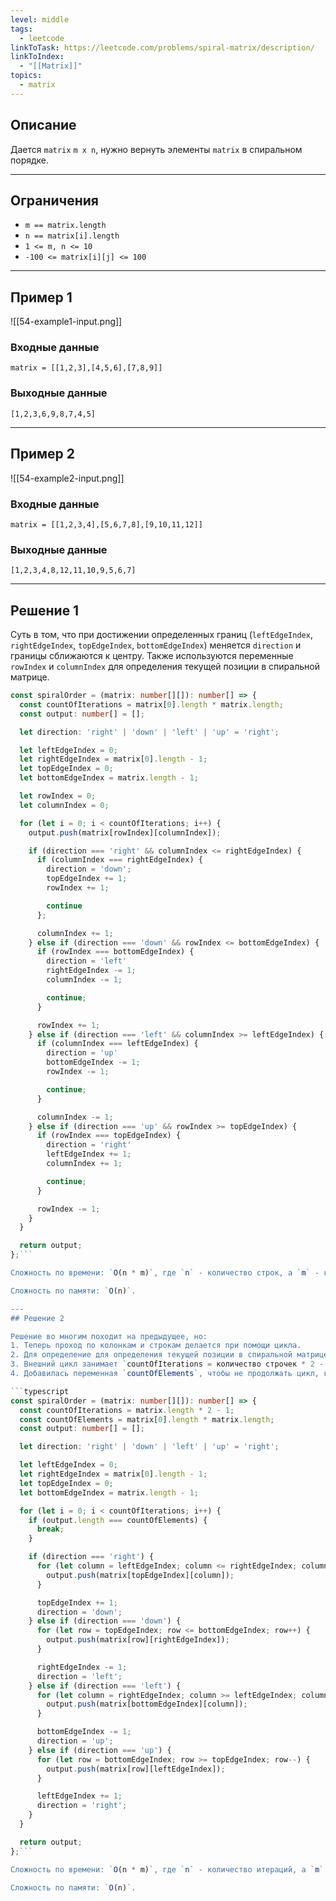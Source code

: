 ```yaml
---
level: middle
tags:
  - leetcode
linkToTask: https://leetcode.com/problems/spiral-matrix/description/
linkToIndex:
  - "[[Matrix]]"
topics:
  - matrix
---
```

## Описание

Дается `matrix` `m x n`, нужно вернуть элементы `matrix` в спиральном порядке.

---
## Ограничения

- `m == matrix.length`
- `n == matrix[i].length`
- `1 <= m, n <= 10`
- `-100 <= matrix[i][j] <= 100`

---
## Пример 1

![[54-example1-input.png]]

### Входные данные

```
matrix = [[1,2,3],[4,5,6],[7,8,9]]
```
### Выходные данные

```
[1,2,3,6,9,8,7,4,5]
```

---
## Пример 2

![[54-example2-input.png]]

### Входные данные

```
matrix = [[1,2,3,4],[5,6,7,8],[9,10,11,12]]
```
### Выходные данные

```
[1,2,3,4,8,12,11,10,9,5,6,7]
```

---


## Решение 1

Суть в том, что при достижении определенных границ (`leftEdgeIndex`, `rightEdgeIndex`, `topEdgeIndex`, `bottomEdgeIndex`) меняется `direction` и границы сближаются к центру. Также используются переменные `rowIndex` и `columnIndex` для определения текущей позиции в спиральной матрице.

```typescript
const spiralOrder = (matrix: number[][]): number[] => {
  const countOfIterations = matrix[0].length * matrix.length;
  const output: number[] = [];

  let direction: 'right' | 'down' | 'left' | 'up' = 'right';

  let leftEdgeIndex = 0;
  let rightEdgeIndex = matrix[0].length - 1;
  let topEdgeIndex = 0;
  let bottomEdgeIndex = matrix.length - 1;

  let rowIndex = 0;
  let columnIndex = 0;

  for (let i = 0; i < countOfIterations; i++) {
    output.push(matrix[rowIndex][columnIndex]);

    if (direction === 'right' && columnIndex <= rightEdgeIndex) {
      if (columnIndex === rightEdgeIndex) {
        direction = 'down';
        topEdgeIndex += 1;
        rowIndex += 1;

        continue
      };

      columnIndex += 1;
    } else if (direction === 'down' && rowIndex <= bottomEdgeIndex) {
      if (rowIndex === bottomEdgeIndex) {
        direction = 'left'
        rightEdgeIndex -= 1;
        columnIndex -= 1;

        continue;
      }

      rowIndex += 1;
    } else if (direction === 'left' && columnIndex >= leftEdgeIndex) {
      if (columnIndex === leftEdgeIndex) {
        direction = 'up'
        bottomEdgeIndex -= 1;
        rowIndex -= 1;

        continue;
      }

      columnIndex -= 1;
    } else if (direction === 'up' && rowIndex >= topEdgeIndex) {
      if (rowIndex === topEdgeIndex) {
        direction = 'right'
        leftEdgeIndex += 1;
        columnIndex += 1;

        continue;
      }

      rowIndex -= 1;
    }
  }

  return output;
};```

Сложность по времени: `O(n * m)`, где `n` - количество строк, а `m` - количество столбцов.

Сложность по памяти: `O(n)`. 

---
## Решение 2

Решение во многим походит на предыдущее, но:
1. Теперь проход по колонкам и строкам делается при помощи цикла.
2. Для определение для определения текущей позиции в спиральной матрице используются индексы границ. Это позволяется сократить количество строчек кода.
3. Внешний цикл занимает `countOfIterations = количество строчек * 2 - 1`;
4. Добавилась переменная `countOfElements`, чтобы не продолжать цикл, когда все элементы матрицы были просмотрены.

```typescript
const spiralOrder = (matrix: number[][]): number[] => {
  const countOfIterations = matrix.length * 2 - 1;
  const countOfElements = matrix[0].length * matrix.length;
  const output: number[] = [];

  let direction: 'right' | 'down' | 'left' | 'up' = 'right';

  let leftEdgeIndex = 0;
  let rightEdgeIndex = matrix[0].length - 1;
  let topEdgeIndex = 0;
  let bottomEdgeIndex = matrix.length - 1;

  for (let i = 0; i < countOfIterations; i++) {
    if (output.length === countOfElements) {
      break;
    }

    if (direction === 'right') {
      for (let column = leftEdgeIndex; column <= rightEdgeIndex; column++) {
        output.push(matrix[topEdgeIndex][column]);
      }

      topEdgeIndex += 1;
      direction = 'down';
    } else if (direction === 'down') {
      for (let row = topEdgeIndex; row <= bottomEdgeIndex; row++) {
        output.push(matrix[row][rightEdgeIndex]);
      }

      rightEdgeIndex -= 1;
      direction = 'left';
    } else if (direction === 'left') {
      for (let column = rightEdgeIndex; column >= leftEdgeIndex; column--) {
        output.push(matrix[bottomEdgeIndex][column]);
      }

      bottomEdgeIndex -= 1;
      direction = 'up';
    } else if (direction === 'up') {
      for (let row = bottomEdgeIndex; row >= topEdgeIndex; row--) {
        output.push(matrix[row][leftEdgeIndex]);
      }

      leftEdgeIndex += 1;
      direction = 'right';
    }
  }

  return output;
};```

Сложность по времени: `O(n * m)`, где `n` - количество итераций, а `m` - количество элементов в строчке/колонке на определенной итерации.

Сложность по памяти: `O(n)`.

